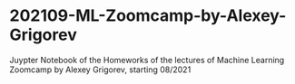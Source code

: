 # 202109-ML-Zoomcamp-by-Alexey-Grigorev
Juypter Notebook of the Homeworks of the lectures of Machine Learning Zoomcamp by Alexey Grigorev, starting 08/2021
